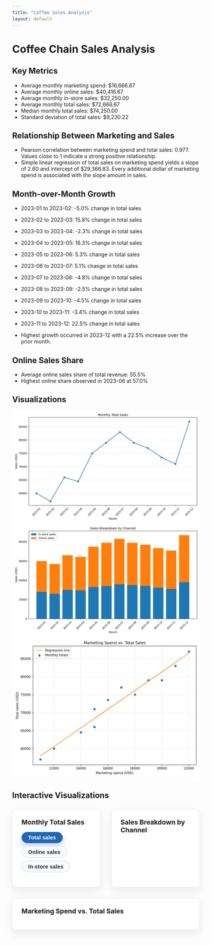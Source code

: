 ```yaml
---
title: "Coffee Sales Analysis"
layout: default
---
```

# Coffee Chain Sales Analysis

## Key Metrics
- Average monthly marketing spend: $16,666.67
- Average monthly online sales: $40,416.67
- Average monthly in-store sales: $32,250.00
- Average monthly total sales: $72,666.67
- Median monthly total sales: $74,250.00
- Standard deviation of total sales: $9,230.22

## Relationship Between Marketing and Sales
- Pearson correlation between marketing spend and total sales: 0.977. Values close to 1 indicate a strong positive relationship.
- Simple linear regression of total sales on marketing spend yields a slope of 2.60 and intercept of $29,366.83. Every additional dollar of marketing spend is associated with the slope amount in sales.

## Month-over-Month Growth
- 2023-01 to 2023-02: -5.0% change in total sales
- 2023-02 to 2023-03: 15.8% change in total sales
- 2023-03 to 2023-04: -2.3% change in total sales
- 2023-04 to 2023-05: 16.3% change in total sales
- 2023-05 to 2023-06: 5.3% change in total sales
- 2023-06 to 2023-07: 5.1% change in total sales
- 2023-07 to 2023-08: -4.8% change in total sales
- 2023-08 to 2023-09: -2.5% change in total sales
- 2023-09 to 2023-10: -4.5% change in total sales
- 2023-10 to 2023-11: -3.4% change in total sales
- 2023-11 to 2023-12: 22.5% change in total sales

- Highest growth occurred in 2023-12 with a 22.5% increase over the prior month.

## Online Sales Share
- Average online sales share of total revenue: 55.5%
- Highest online share observed in 2023-06 at 57.0%

## Visualizations
![Monthly total sales trend](assets/coffee_total_sales_trend.png)
![Channel sales breakdown](assets/coffee_channel_sales_breakdown.png)
![Marketing vs sales scatter](assets/coffee_marketing_vs_sales.png)
## Interactive Visualizations

<style>
.chart-grid {
  display: grid;
  gap: 1.75rem;
  margin-top: 1.5rem;
}
@media (min-width: 900px) {
  .chart-grid {
    grid-template-columns: repeat(2, minmax(0, 1fr));
  }
  .chart-grid .chart-card:nth-child(3) {
    grid-column: span 2;
  }
}
.chart-card {
  background: #ffffff;
  border: 1px solid #e5e7eb;
  border-radius: 12px;
  padding: 1.5rem;
  box-shadow: 0 10px 25px rgba(15, 23, 42, 0.08);
}
.chart-controls {
  display: flex;
  flex-wrap: wrap;
  gap: 0.5rem;
  margin-bottom: 1rem;
}
.chart-button {
  appearance: none;
  border: 1px solid #cbd5f5;
  background: #f8fafc;
  color: #1f2937;
  border-radius: 9999px;
  padding: 0.4rem 1.05rem;
  font-size: 0.9rem;
  font-weight: 600;
  letter-spacing: 0.01em;
  cursor: pointer;
  transition: all 0.2s ease;
}
.chart-button:hover {
  background: #eef2ff;
  border-color: #a5b4fc;
}
.chart-button.is-active {
  background: #1f67b5;
  border-color: #1f67b5;
  color: #ffffff;
  box-shadow: 0 10px 20px rgba(31, 103, 181, 0.25);
}
.chart-button:focus-visible {
  outline: 3px solid rgba(31, 103, 181, 0.35);
  outline-offset: 2px;
}
.chart-card h3 {
  margin-top: 0;
  margin-bottom: 1rem;
  font-size: 1.1rem;
}
.chart-card canvas {
  max-height: 420px;
}
</style>
<div class="chart-grid">
  <section class="chart-card">
    <h3>Monthly Total Sales</h3>
    <div class="chart-controls" role="group" aria-label="Select sales metric">
      <button type="button" class="chart-button is-active" data-chart="totalSales" data-series="total" aria-pressed="true">Total sales</button>
      <button type="button" class="chart-button" data-chart="totalSales" data-series="online" aria-pressed="false">Online sales</button>
      <button type="button" class="chart-button" data-chart="totalSales" data-series="inStore" aria-pressed="false">In-store sales</button>
    </div>
    <canvas id="totalSalesChart"></canvas>
  </section>
  <section class="chart-card">
    <h3>Sales Breakdown by Channel</h3>
    <canvas id="channelBreakdownChart"></canvas>
  </section>
  <section class="chart-card">
    <h3>Marketing Spend vs. Total Sales</h3>
    <canvas id="marketingScatterChart"></canvas>
  </section>
</div>
<script id="coffee-chart-data" type="application/json">
{"months": ["2023-01", "2023-02", "2023-03", "2023-04", "2023-05", "2023-06", "2023-07", "2023-08", "2023-09", "2023-10", "2023-11", "2023-12"], "total_sales": [60000.0, 57000.0, 66000.0, 64500.0, 75000.0, 79000.0, 83000.0, 79000.0, 77000.0, 73500.0, 71000.0, 87000.0], "online_sales": [32000.0, 31000.0, 36000.0, 35000.0, 42000.0, 45000.0, 47000.0, 44000.0, 43000.0, 41000.0, 40000.0, 49000.0], "in_store_sales": [28000.0, 26000.0, 30000.0, 29500.0, 33000.0, 34000.0, 36000.0, 35000.0, 34000.0, 32500.0, 31000.0, 38000.0], "marketing_spend": [12000.0, 11000.0, 15000.0, 14000.0, 18000.0, 20000.0, 21000.0, 19000.0, 17000.0, 16000.0, 15000.0, 22000.0], "scatter_points": [{"x": 12000.0, "y": 60000.0}, {"x": 11000.0, "y": 57000.0}, {"x": 15000.0, "y": 66000.0}, {"x": 14000.0, "y": 64500.0}, {"x": 18000.0, "y": 75000.0}, {"x": 20000.0, "y": 79000.0}, {"x": 21000.0, "y": 83000.0}, {"x": 19000.0, "y": 79000.0}, {"x": 17000.0, "y": 77000.0}, {"x": 16000.0, "y": 73500.0}, {"x": 15000.0, "y": 71000.0}, {"x": 22000.0, "y": 87000.0}], "regression_points": [{"x": 12000.0, "y": 60542.71356783919}, {"x": 11000.0, "y": 57944.72361809046}, {"x": 15000.0, "y": 68336.68341708543}, {"x": 14000.0, "y": 65738.69346733668}, {"x": 18000.0, "y": 76130.65326633166}, {"x": 20000.0, "y": 81326.63316582915}, {"x": 21000.0, "y": 83924.62311557788}, {"x": 19000.0, "y": 78728.64321608041}, {"x": 17000.0, "y": 73532.66331658291}, {"x": 16000.0, "y": 70934.67336683418}, {"x": 15000.0, "y": 68336.68341708543}, {"x": 22000.0, "y": 86522.61306532664}]}
</script>
<script src="https://cdn.jsdelivr.net/npm/chart.js@4.4.0/dist/chart.umd.min.js"></script>
<script>
const chartPayload = JSON.parse(document.getElementById('coffee-chart-data').textContent);
const usdFormatter = new Intl.NumberFormat('en-US', { style: 'currency', currency: 'USD', maximumFractionDigits: 0 });
const numberFormatter = value => usdFormatter.format(value);

const totalSalesChart = new Chart(document.getElementById('totalSalesChart'), {
  type: 'line',
  data: {
    labels: chartPayload.months,
    datasets: [{
      label: 'Total sales',
      data: chartPayload.total_sales,
      fill: false,
      tension: 0.25,
      borderColor: 'rgb(16, 124, 165)',
      backgroundColor: 'rgba(16, 124, 165, 0.1)',
      pointRadius: 5,
      pointHoverRadius: 7,
    }]
  },
  options: {
    responsive: true,
    maintainAspectRatio: false,
    scales: {
      y: {
        ticks: { callback: value => numberFormatter(value) },
        beginAtZero: false,
      }
    },
    plugins: {
      tooltip: {
        callbacks: {
          label: context => `${context.dataset.label}: ${numberFormatter(context.parsed.y)}`
        }
      },
      legend: { display: false }
    }
  }
});

const totalSalesSeriesMap = {
  total: {
    label: 'Total sales',
    data: chartPayload.total_sales,
    borderColor: 'rgb(16, 124, 165)',
    backgroundColor: 'rgba(16, 124, 165, 0.1)'
  },
  online: {
    label: 'Online sales',
    data: chartPayload.online_sales,
    borderColor: 'rgba(34, 197, 94, 0.9)',
    backgroundColor: 'rgba(34, 197, 94, 0.15)'
  },
  inStore: {
    label: 'In-store sales',
    data: chartPayload.in_store_sales,
    borderColor: 'rgba(234, 88, 12, 0.9)',
    backgroundColor: 'rgba(234, 88, 12, 0.15)'
  }
};

const totalSalesButtons = document.querySelectorAll('[data-chart="totalSales"]');
totalSalesButtons.forEach(button => {
  button.addEventListener('click', () => {
    if (button.classList.contains('is-active')) {
      return;
    }

    const seriesKey = button.dataset.series;
    const seriesConfig = totalSalesSeriesMap[seriesKey];
    const dataset = totalSalesChart.data.datasets[0];

    dataset.label = seriesConfig.label;
    dataset.data = seriesConfig.data;
    dataset.borderColor = seriesConfig.borderColor;
    dataset.backgroundColor = seriesConfig.backgroundColor;

    totalSalesChart.update();

    totalSalesButtons.forEach(control => {
      const isActive = control === button;
      control.classList.toggle('is-active', isActive);
      control.setAttribute('aria-pressed', String(isActive));
    });
  });
});

new Chart(document.getElementById('channelBreakdownChart'), {
  type: 'bar',
  data: {
    labels: chartPayload.months,
    datasets: [
      {
        label: 'In-store sales',
        data: chartPayload.in_store_sales,
        backgroundColor: 'rgba(234, 88, 12, 0.85)',
        stack: 'sales',
      },
      {
        label: 'Online sales',
        data: chartPayload.online_sales,
        backgroundColor: 'rgba(34, 197, 94, 0.85)',
        stack: 'sales',
      }
    ]
  },
  options: {
    responsive: true,
    maintainAspectRatio: false,
    scales: {
      y: {
        stacked: true,
        ticks: { callback: value => numberFormatter(value) },
        beginAtZero: true,
      },
      x: { stacked: true }
    },
    plugins: {
      tooltip: {
        callbacks: {
          label: context => `${context.dataset.label}: ${numberFormatter(context.parsed.y)}`
        }
      }
    }
  }
});

new Chart(document.getElementById('marketingScatterChart'), {
  type: 'scatter',
  data: {
    datasets: [
      {
        label: 'Monthly totals',
        data: chartPayload.scatter_points,
        backgroundColor: 'rgba(59, 130, 246, 0.85)',
        pointRadius: 6,
      },
      {
        type: 'line',
        label: 'Regression line',
        data: chartPayload.regression_points,
        borderColor: 'rgba(239, 68, 68, 0.9)',
        borderWidth: 2,
        pointRadius: 0,
        fill: false,
        tension: 0,
      }
    ]
  },
  options: {
    responsive: true,
    maintainAspectRatio: false,
    scales: {
      x: {
        title: { display: true, text: 'Marketing spend (USD)' },
        ticks: { callback: value => numberFormatter(value) },
      },
      y: {
        title: { display: true, text: 'Total sales (USD)' },
        ticks: { callback: value => numberFormatter(value) },
      }
    },
    plugins: {
      tooltip: {
        callbacks: {
          label: context => `${context.dataset.label}: (${numberFormatter(context.parsed.x)}, ${numberFormatter(context.parsed.y)})`
        }
      }
    }
  }
});
</script>
